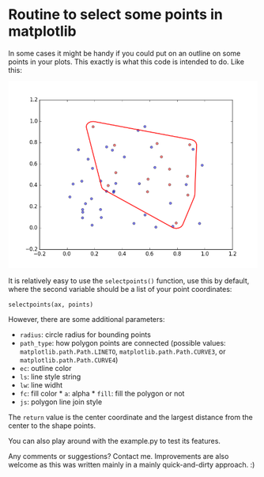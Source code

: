 # Routine to select some points in matplotlib

In some cases it might be handy if you could put on an outline on some points in your plots. This exactly is what this code is intended to do. Like this:

![Example](/example.png)

It is relatively easy to use the `selectpoints()` function, use this by default, where the second variable should be a list of your point coordinates:

	selectpoints(ax, points)

However, there are some additional parameters:
* `radius`: circle radius for bounding points
* `path_type`: how polygon points are connected (possible values: `matplotlib.path.Path.LINETO`, `matplotlib.path.Path.CURVE3`, or `matplotlib.path.Path.CURVE4`) 
* `ec`: outline color
* `ls`: line style string
* `lw`: line widht
* `fc`: fill color 
* `a`: alpha
* `fill`: fill the polygon or not
* `js`: polygon line join style

The `return` value is the center coordinate and the largest distance from the center to the shape points.

You can also play around with the example.py to test its features.

Any comments or suggestions? Contact me. Improvements are also welcome as this was written mainly in a mainly quick-and-dirty approach. :)